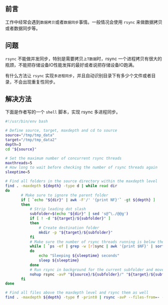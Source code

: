## 前言

工作中经常会遇到`数据拷贝`或者`数据同步`事情。一般情况会使用 `rsync` 来做数据拷贝或者数据同步等。

## 问题

`rsync` 不能做并发同步，特别是需要拷贝`上T数据`时，rsync 一个进程拷贝有很大的瓶颈，不能把存储设备IO性能发挥的最好或者说把存储设备IO跑满。

有什么方法让 `rsync` 实现`多进程同步`，并且自动识别目录下有多少个文件或者目录，不会出现重复性同步。

## 解决方法

下面是作者写的一个 `shell` 脚本，实现 rsync 多进程同步。

```bash
#!/usr/bin/env bash

# Define source, target, maxdepth and cd to source
source="/tmp/tmp_data"
target="/tmp/tmp_data2"
depth=3
cd "${source}"

# Set the maximum number of concurrent rsync threads
maxthreads=5
# How long to wait before checking the number of rsync threads again
sleeptime=5

# Find all folders in the source directory within the maxdepth level
find . -maxdepth ${depth} -type d | while read dir
do
       # Make sure to ignore the parent folder
       if [ `echo "${dir}" | awk -F'/' '{print NF}'` -gt ${depth} ]
       then
           # Strip leading dot slash
           subfolder=$(echo "${dir}" | sed 's@^\./@@g')
           if [ ! -d "${target}/${subfolder}" ]
           then
               # Create destination folder
               mkdir -p "${target}/${subfolder}"
           fi
           # Make sure the number of rsync threads running is below the threshold
           while [ `ps -ef | grep -w [r]sync | awk '{print $NF}' | sort -nr | uniq | wc -l` -ge ${maxthreads} ]
           do
               echo "Sleeping ${sleeptime} seconds"
               sleep ${sleeptime}
           done
           # Run rsync in background for the current subfolder and move one to the next one
           nohup rsync -avP "${source}/${subfolder}/" "${target}/${subfolder}/" </dev/null >/dev/null 2>&1 &
       fi
done

# Find all files above the maxdepth level and rsync them as well
find . -maxdepth ${depth} -type f -print0 | rsync -avP --files-from=- --from0 ./ "${target}/"
```